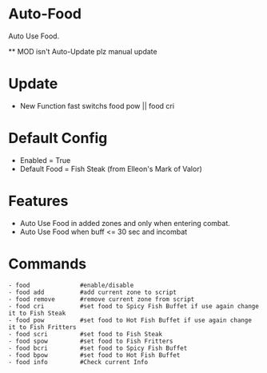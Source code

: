 # Auto-Food
Auto Use Food.</br>

** MOD isn't Auto-Update plz manual update 

# Update
- New Function fast switchs food pow || food cri

# Default Config
- Enabled = True
- Default Food = Fish Steak (from Elleon's Mark of Valor)

# Features
- Auto Use Food in added zones and only when entering combat.
- Auto Use Food when buff <= 30 sec and incombat

# Commands
```
- food              #enable/disable
- food add          #add current zone to script
- food remove       #remove current zone from script
- food cri          #set food to Spicy Fish Buffet if use again change it to Fish Steak
- food pow          #set food to Hot Fish Buffet if use again change it to Fish Fritters
- food scri         #set food to Fish Steak
- food spow         #set food to Fish Fritters
- food bcri         #set food to Spicy Fish Buffet
- food bpow         #set food to Hot Fish Buffet
- food info         #Check current Info
```

